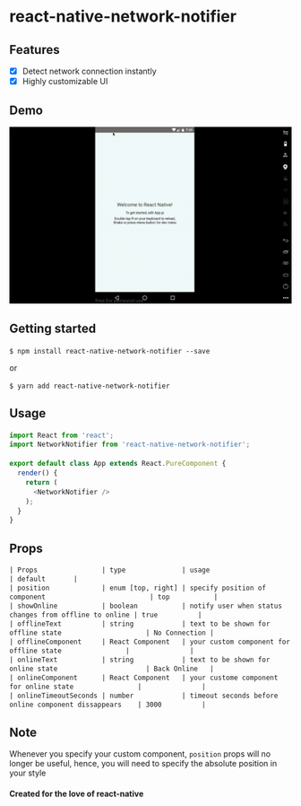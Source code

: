 # react-native-network-notifier

## Features

- [x] Detect network connection instantly
- [x] Highly customizable UI

## Demo

![Demo](./notifier.gif)

## Getting started

`$ npm install react-native-network-notifier --save`

or

`$ yarn add react-native-network-notifier`

## Usage

```javascript
import React from 'react';
import NetworkNotifier from 'react-native-network-notifier';

export default class App extends React.PureComponent {
  render() {
    return (
      <NetworkNotifier />
    );
  }
}
```

## Props
```
| Props                | type              | usage                                                  | default       |
| position             | enum [top, right] | specify position of component                          | top           |
| showOnline           | boolean           | notify user when status changes from offline to online | true          |
| offlineText          | string            | text to be shown for offline state                     | No Connection |
| offlineComponent     | React Component   | your custom component for offline state                |               | 
| onlineText           | string            | text to be shown for online state                      | Back Online   |
| onlineComponent      | React Component   | your custome component for online state                |               |
| onlineTimeoutSeconds | number            | timeout seconds before online component dissappears    | 3000          |
```

## Note
Whenever you specify your custom component, `position` props will no longer be useful, hence, you will need to specify the absolute position in your style

#### Created for the love of react-native